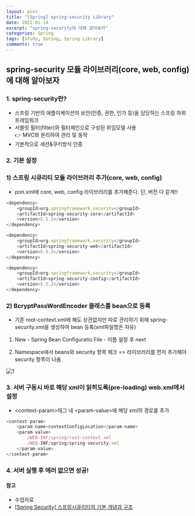 ```yaml
---
layout: post
title: "[Spring] spring-security Library"
date: 2022-01-14
excerpt: "spring-security에 대해 알아보자"
categories: Spring
tags: [study, Spring, Spring Library]
comments: true
---
```


## spring-security 모듈 라이브러리(core, web, config)에 대해 알아보자

### 1. spring-security란?
 - 스프링 기반의 애플이케이션의 보안(인증, 권한, 인가 등)을 담당하는 스프링 하위 프레임워크
 - 서블릿 필터(filter)와 필터체인으로 구성된 위임모델 사용<br>
	👉 MVC와 분리하여 관리 및 동작
 -  기본적으로 세션&쿠키방식 인증

### 2. 기본 설정
### 1) 스프링 시큐리티 모듈 라이브러리 추가(core, web, config)
 - pon.xml에 core, web, config 라이브러리를 추가해준다. 단, 버전 다 같게!!

```javaScript
<dependency>
	<groupId>org.springframework.security</groupId>
	<artifactId>spring-security-core</artifactId>
	<version>5.5.2</version>
</dependency>

<dependency>
	<groupId>org.springframework.security</groupId>
	<artifactId>spring-security-web</artifactId>
	<version>5.5.2</version>
</dependency>

<dependency>
	<groupId>org.springframework.security</groupId>
	<artifactId>spring-security-config</artifactId>
	<version>5.5.2</version>
</dependency>
```

### 2) BcryptPassWordEncoder 클래스를 bean으로 등록
 - 기존 root-context.xml에 해도 상관없지만 따로 관리하기 위해 spring-security.xml을 생성하여 bean 등록(xml파일명은 자유)

 1. New - Spring Bean Configuratio File - 이름 설정 후 next
 
 2. Namespace에서 beans와 security 항목 체크 => 라이브러리를 먼저 추가해야 security 항목이 나옴

 ![1](https://user-images.githubusercontent.com/93863500/149475832-ebc896fd-b2bd-43d2-b470-b2b35be81a15.JPG)

### 3. 서버 구동시 바로 해당 xml이 읽히도록(pre-loading) web.xml에서 설정
 - &lt;context-param>태그 내 &lt;param-value>에 해당 xml의 경로를 추가

```javaScript
<context-param>
	<param-name>contextConfigLocation</param-name>
	<param-value>
		/WEB-INF/spring/root-context.xml
		/WEB-INF/spring/spring-security.xml			
	</param-value>
</context-param>
```

### 4. 서버 실행 후 에러 없으면 성공!

#### 참고
 - 수업자료
 - <a href='https://devuna.tistory.com/55'>[Spring Security] 스프링시큐리티의 기본 개념과 구조</a>